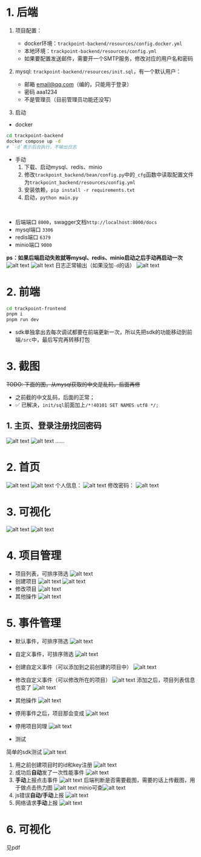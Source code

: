 # 1. 后端

1. 项目配置：
    - docker环境：`trackpoint-backend/resources/config.docker.yml`
    - 本地环境：`trackpoint-backend/resources/config.yml`
    - 如果要配置发送邮件，需要开一个SMTP服务，修改对应的用户名和密码

2. mysql: `trackpoint-backend/resources/init.sql`，有一个默认用户：
    - 邮箱 email@qq.com（编的，只能用于登录）
    - 密码 aaa1234
    - 不是管理员（目前管理员功能还没写）

3. 启动

- docker
```bash
cd trackpoint-backend
docker compose up -d
# `-d`表示后台执行，不输出日志
```

- 手动
    1. 下载、启动mysql、redis、minio
    2. 修改`trackpoint_backend/bean/config.py`中的`_cfg`函数中读取配置文件为`trackpoint_backend/resources/config.yml`
    3. 安装依赖，`pip install -r requirements.txt`
    4. 启动，`python main.py`
<br/>

 - 后端端口 `8000`，swagger文档`http://localhost:8000/docs`
 - mysql端口 `3306`
 - redis端口 `6379`
 - minio端口 `9000`


**ps：如果后端启动失败就等mysql、redis、minio启动之后手动再启动一次**
![alt text](README-image/image-26.png)
![alt text](README-image/image-27.png)
日志正常输出（如果没加`-d`的话）
![alt text](README-image/image-29.png)


# 2. 前端

```bash
cd trackpoint-frontend
pnpm i
pnpm run dev
```

- sdk单独拿出去每次调试都要在前端更新一次，所以先把sdk的功能移动到前端`/src`中，最后写完再转移打包


# 3. 截图

~~TODO: 下面的图，从mysql获取的中文是乱码，后面再修~~  
- 之前截的中文乱码，后面的正常；
- :white_check_mark: 已解决，`init/sql`前面加上`/*!40101 SET NAMES utf8 */;`

## 1. 主页、登录注册找回密码
![alt text](README-image/image.png)
![alt text](README-image/image-1.png)
......

# 2. 首页
![alt text](README-image/image-2.png)
![alt text](README-image/image-30.png)
个人信息：
![alt text](README-image/image-31.png)
修改密码：
![alt text](README-image/image-32.png)

# 3. 可视化
![alt text](README-image/image-3.png)
![alt text](README-image/image-4.png)


# 4. 项目管理

- 项目列表，可排序筛选
![alt text](README-image/image-5.png)
- 创建项目
![alt text](README-image/image-6.png)
![alt text](README-image/image-7.png)
- 修改项目
![alt text](README-image/image-8.png)
- 其他操作
![alt text](README-image/image-9.png)


# 5. 事件管理

- 默认事件，可排序筛选
![alt text](README-image/image-10.png)
- 自定义事件，可排序筛选
![alt text](README-image/image-11.png)
- 创建自定义事件（可以添加到之前创建的项目中）
![alt text](README-image/image-12.png)
- 修改自定义事件（可以修改所在的项目）
![alt text](README-image/image-13.png)
添加之后，项目列表信息也变了
![alt text](README-image/image-15.png)
- 其他操作
![alt text](README-image/image-14.png)
- 停用事件之后，项目那会变成
![alt text](README-image/image-16.png)
- 停用项目同理
![alt text](README-image/image-25.png)

- 测试

简单的sdk测试
![alt text](README-image/image-17.png)
1. 用之前创建项目时的id和key注册
![alt text](README-image/image-18.png)
1. 成功后**自动**发了一次性能事件
![alt text](README-image/image-19.png)
1. **手动**上报点击事件
![alt text](README-image/image-20.png)
后端判断是否需要截图，需要的话上传截图，用于做点击热力图
![alt text](README-image/image-21.png)
minio可查![alt text](README-image/image-22.png)
1. js错误**自动/手动**上报
![alt text](README-image/image-23.png)
1. 网络请求**手动**上报
![alt text](README-image/image-24.png)


# 6. 可视化

见pdf